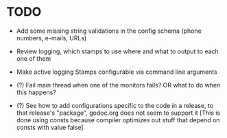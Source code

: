 # TODO
 * Add some missing string validations in the config schema (phone numbers, e-mails, URLs)
 * Review logging, which stamps to use where and what to output to each one of them
 * Make active logging Stamps configurable via command line arguments

 * (?) Fail main thread when one of the monitors fails? OR what to do when this happens?
 * (?) See how to add configurations specific to the code in a release, to that release's "package", godoc.org does not seem to support it [This is done using consts because compiler optimizes out stuff that depend on consts with value false]
